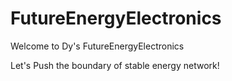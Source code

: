 # FutureEnergyElectronics


Welcome to Dy's FutureEnergyElectronics

Let's Push the boundary of stable energy network!
